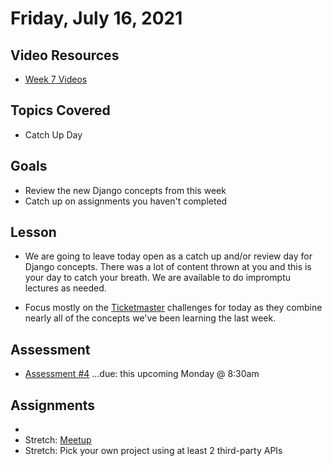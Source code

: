 # Friday, July 16, 2021

## Video Resources
- [Week 7 Videos](https://youtube.com/playlist?list=PLu0CiQ7bzwETqTq4rB-4pwxUuKial0_7-)

## Topics Covered
- Catch Up Day

## Goals
- Review the new Django concepts from this week
- Catch up on assignments you haven't completed

## Lesson

- We are going to leave today open as a catch up and/or review day for Django concepts. There was a lot of content thrown at you and this is your day to catch your breath. We are available to do impromptu lectures as needed.

- Focus mostly on the [Ticketmaster](../page-resources/django-meetup) challenges for today as they combine nearly all of the concepts we've been learning the last week.

## Assessment
- [Assessment #4](https://github.com/oscarplatoon/assessment-4) ...due: this upcoming Monday @ 8:30am

## Assignments
- [TicketMaster group project]:(https://github.com/oscarplatoon/ticketmaster)
- Stretch: [Meetup](https://github.com/oscarplatoon/django-meetup)
- Stretch: Pick your own project using at least 2 third-party APIs


